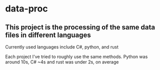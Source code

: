 # data-proc

## This project is the processing of the same data files in different languages

Currently used languages include C#, python, and rust

Each project I've tried to roughly use the same methods. Python was around 10s, C# ~4s and rust was under 2s, on average
